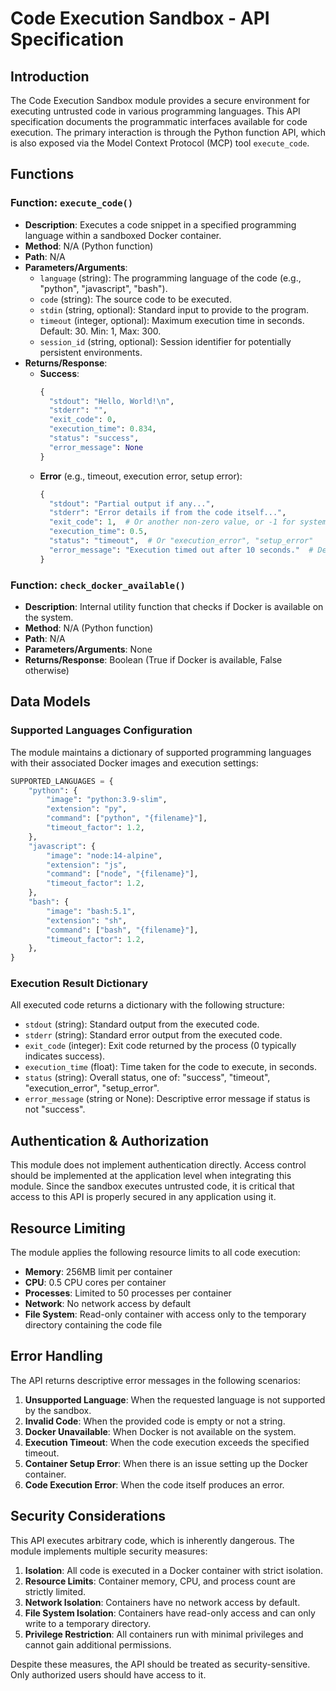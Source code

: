 # Code Execution Sandbox - API Specification

## Introduction

The Code Execution Sandbox module provides a secure environment for executing untrusted code in various programming languages. This API specification documents the programmatic interfaces available for code execution. The primary interaction is through the Python function API, which is also exposed via the Model Context Protocol (MCP) tool `execute_code`.

## Functions

### Function: `execute_code()`

- **Description**: Executes a code snippet in a specified programming language within a sandboxed Docker container.
- **Method**: N/A (Python function)
- **Path**: N/A
- **Parameters/Arguments**:
    - `language` (string): The programming language of the code (e.g., "python", "javascript", "bash").
    - `code` (string): The source code to be executed.
    - `stdin` (string, optional): Standard input to provide to the program.
    - `timeout` (integer, optional): Maximum execution time in seconds. Default: 30. Min: 1, Max: 300.
    - `session_id` (string, optional): Session identifier for potentially persistent environments.
- **Returns/Response**:
    - **Success**:
        ```python
        {
          "stdout": "Hello, World!\n",
          "stderr": "",
          "exit_code": 0,
          "execution_time": 0.834,
          "status": "success",
          "error_message": None
        }
        ```
    - **Error** (e.g., timeout, execution error, setup error):
        ```python
        {
          "stdout": "Partial output if any...",
          "stderr": "Error details if from the code itself...",
          "exit_code": 1,  # Or another non-zero value, or -1 for system errors
          "execution_time": 0.5,
          "status": "timeout",  # Or "execution_error", "setup_error"
          "error_message": "Execution timed out after 10 seconds."  # Descriptive error message
        }
        ```

### Function: `check_docker_available()`

- **Description**: Internal utility function that checks if Docker is available on the system.
- **Method**: N/A (Python function)
- **Path**: N/A
- **Parameters/Arguments**: None
- **Returns/Response**: Boolean (True if Docker is available, False otherwise)

## Data Models

### Supported Languages Configuration

The module maintains a dictionary of supported programming languages with their associated Docker images and execution settings:

```python
SUPPORTED_LANGUAGES = {
    "python": {
        "image": "python:3.9-slim",
        "extension": "py",
        "command": ["python", "{filename}"],
        "timeout_factor": 1.2,
    },
    "javascript": {
        "image": "node:14-alpine",
        "extension": "js",
        "command": ["node", "{filename}"],
        "timeout_factor": 1.2,
    },
    "bash": {
        "image": "bash:5.1",
        "extension": "sh",
        "command": ["bash", "{filename}"],
        "timeout_factor": 1.2,
    },
}
```

### Execution Result Dictionary

All executed code returns a dictionary with the following structure:

- `stdout` (string): Standard output from the executed code.
- `stderr` (string): Standard error output from the executed code.
- `exit_code` (integer): Exit code returned by the process (0 typically indicates success).
- `execution_time` (float): Time taken for the code to execute, in seconds.
- `status` (string): Overall status, one of: "success", "timeout", "execution_error", "setup_error".
- `error_message` (string or None): Descriptive error message if status is not "success".

## Authentication & Authorization

This module does not implement authentication directly. Access control should be implemented at the application level when integrating this module. Since the sandbox executes untrusted code, it is critical that access to this API is properly secured in any application using it.

## Resource Limiting

The module applies the following resource limits to all code execution:

- **Memory**: 256MB limit per container
- **CPU**: 0.5 CPU cores per container
- **Processes**: Limited to 50 processes per container
- **Network**: No network access by default
- **File System**: Read-only container with access only to the temporary directory containing the code file

## Error Handling

The API returns descriptive error messages in the following scenarios:

1. **Unsupported Language**: When the requested language is not supported by the sandbox.
2. **Invalid Code**: When the provided code is empty or not a string.
3. **Docker Unavailable**: When Docker is not available on the system.
4. **Execution Timeout**: When the code execution exceeds the specified timeout.
5. **Container Setup Error**: When there is an issue setting up the Docker container.
6. **Code Execution Error**: When the code itself produces an error.

## Security Considerations

This API executes arbitrary code, which is inherently dangerous. The module implements multiple security measures:

1. **Isolation**: All code is executed in a Docker container with strict isolation.
2. **Resource Limits**: Container memory, CPU, and process count are strictly limited.
3. **Network Isolation**: Containers have no network access by default.
4. **File System Isolation**: Containers have read-only access and can only write to a temporary directory.
5. **Privilege Restriction**: All containers run with minimal privileges and cannot gain additional permissions.

Despite these measures, the API should be treated as security-sensitive. Only authorized users should have access to it. 